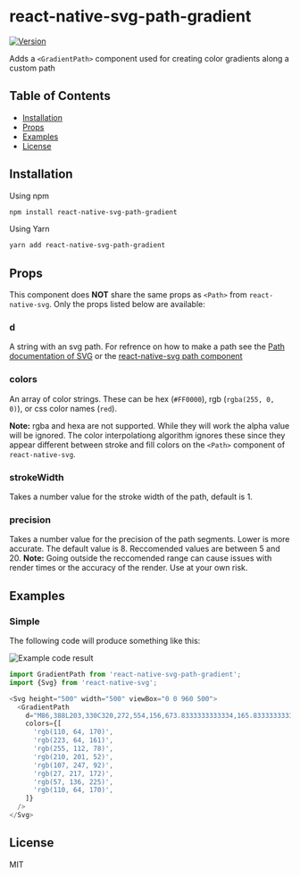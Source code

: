 # react-native-svg-path-gradient

[![Version](https://img.shields.io/npm/v/react-native-svg-path-gradient.svg)](https://www.npmjs.com/package/react-native-svg-path-gradient)

Adds a `<GradientPath>` component used for creating color gradients along a custom path

## Table of Contents

- [Installation](#installation)
- [Props](#props)
- [Examples](#examples)
- [License](#license)

## Installation

Using npm

```sh
npm install react-native-svg-path-gradient
```

Using Yarn

```sh
yarn add react-native-svg-path-gradient
```

## Props

This component does **NOT** share the same props as `<Path>` from `react-native-svg`. Only the props listed below are available:

### d

A string with an svg path. For refrence on how to make a path see the [Path documentation of SVG](https://www.w3.org/TR/SVG/paths.html) or the [react-native-svg path component](https://github.com/react-native-svg/react-native-svg#path)

### colors

An array of color strings. These can be hex (`#FF0000`), rgb (`rgba(255, 0, 0)`), or css color names (`red`).

**Note:** rgba and hexa are not supported. While they will work the alpha value will be ignored. The color interpolationg algorithm ignores these since they appear different between stroke and fill colors on the `<Path>` component of `react-native-svg`.

### strokeWidth

Takes a number value for the stroke width of the path, default is 1.

### precision

Takes a number value for the precision of the path segments. Lower is more accurate. The default value is 8. Reccomended values are between 5 and 20.
**Note:** Going outside the reccomended range can cause issues with render times or the accuracy of the render. Use at your own risk.

## Examples

### Simple

The following code will produce something like this:

![Example code result](https://raw.githubusercontent.com/investingwolf/react-native-svg-path-gradient/main/images/react-native-svg-path-gradient.png)

```javascript
import GradientPath from 'react-native-svg-path-gradient';
import {Svg} from 'react-native-svg';

<Svg height="500" width="500" viewBox="0 0 960 500">
  <GradientPath 
    d="M86,388L203,330C320,272,554,156,673.8333333333334,165.83333333333334C793.6666666666666,175.66666666666666,799.3333333333334,311.3333333333333,683.5,316.6666666666667C567.6666666666666,322,330.3333333333333,197,211.66666666666666,134.5L93,72"
    colors={[
      'rgb(110, 64, 170)',
      'rgb(223, 64, 161)',
      'rgb(255, 112, 78)',
      'rgb(210, 201, 52)',
      'rgb(107, 247, 92)',
      'rgb(27, 217, 172)',
      'rgb(57, 136, 225)',
      'rgb(110, 64, 170)',
    ]}
  />
</Svg>
```

## License

MIT
